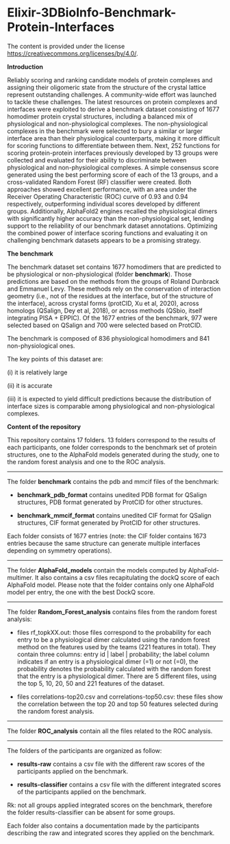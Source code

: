 # Elixir-3DBioInfo-Benchmark-Protein-Interfaces

The content is provided under the license https://creativecommons.org/licenses/by/4.0/.

**Introduction**

Reliably scoring and ranking candidate models of protein complexes and assigning their oligomeric state from the structure of the crystal lattice represent outstanding challenges. A community-wide effort was launched to tackle these challenges. The latest resources on protein complexes and interfaces were exploited to derive a benchmark dataset consisting of 1677 homodimer protein crystal structures, including a balanced mix of physiological and non-physiological complexes. The non-physiological complexes in the benchmark were selected to bury a similar or larger interface area than their physiological counterparts, making it more difficult for scoring functions to differentiate between them. Next, 252 functions for scoring protein-protein interfaces previously developed by 13 groups were collected and evaluated for their ability to discriminate between physiological and non-physiological complexes. A simple consensus score generated using the best performing score of each of the 13 groups, and a cross-validated Random Forest (RF) classifier were created. Both approaches showed excellent performance, with an area under the Receiver Operating Characteristic (ROC) curve of 0.93 and 0.94 respectively, outperforming individual scores developed by different groups. Additionally, AlphaFold2 engines recalled the physiological dimers with significantly higher accuracy than the non-physiological set, lending support to the reliability of our benchmark dataset annotations. Optimizing the combined power of interface scoring functions and evaluating it on challenging benchmark datasets appears to be a promising strategy.

**The benchmark**

The benchmark dataset set contains 1677 homodimers that are predicted to be physiological or non-physiological (folder **benchmark**). Those predictions are based on the methods from the groups of Roland Dunbrack and Emmanuel Levy. These methods rely on the conservation of interaction geometry (i.e., not of the residues at the interface, but of the structure of the interface), across crystal forms (protCID, Xu et al, 2020), across homologs (QSalign, Dey et al, 2018), or across methods (QSbio, itself integrating PISA + EPPIC). Of the 1677 entries of the benchmark, 977 were selected based on QSalign and 700 were selected based on ProtCID.

The benchmark is composed of 836 physiological homodimers and 841 non-physiological ones.

The key points of this dataset are: 
 
(i) it is relatively large

(ii) it is accurate

(iii) it is expected to yield difficult predictions because the distribution of interface sizes is comparable among physiological and non-physiological complexes.


**Content of the repository**

This repository contains 17 folders. 13 folders correspond to the results of each participants, one folder corresponds to the benchmark set of protein structures, one to the AlphaFold models generated during the study, one to the random forest analysis and one to the ROC analysis.

**************

The folder **benchmark** contains the pdb and mmcif files of the benchmark:

- **benchmark_pdb_format** contains unedited PDB format for QSalign structures, PDB format generated by ProtCID for other structures.

- **benchmark_mmcif_format** contains unedited CIF format for QSalign structures, CIF format generated by ProtCID for other structures.

Each folder consists of 1677 entries (note: the CIF folder contains 1673 entries because the same structure can generate multiple interfaces depending on symmetry operations).

**************

The folder **AlphaFold_models** contain the models computed by AlphaFold-multimer. It also contains a csv files recapitulating the dockQ score of each AlphaFold model. Please note that the folder contains only one AlphaFold model per entry, the one with the best DockQ score.

**************

The folder **Random_Forest_analysis** contains files from the random forest analysis:

- files rf_topkXX.out: those files correspond to the probability for each entry to be a physiological dimer calculated using the random forest method on the features used by the teams (221 features in total). They contain three columns: entry id | label | probability; the label column indicates if an entry is a physiological dimer (=1) or not (=0), the probability denotes the probability calculated with the random forest that the entry is a physiological dimer. There are 5 different files, using the top 5, 10, 20, 50 and 221 features of the dataset.

- files correlations-top20.csv and correlations-top50.csv: these files show the correlation between the top 20 and top 50 features selected during the random forest analysis.

**************

The folder **ROC_analysis** contain all the files related to the ROC analysis.     

**************

The folders of the participants are organized as follow:

  - **results-raw** contains a csv file with the different raw scores of the participants applied on the benchmark.

  - **results-classifier** contains a csv file with the different integrated scores of the participants applied on the benchmark.
  
  Rk: not all groups applied integrated scores on the benchmark, therefore the folder results-classifier can be absent for some groups.

Each folder also contains a documentation made by the participants describing the raw and integrated scores they applied on the benchmark.

